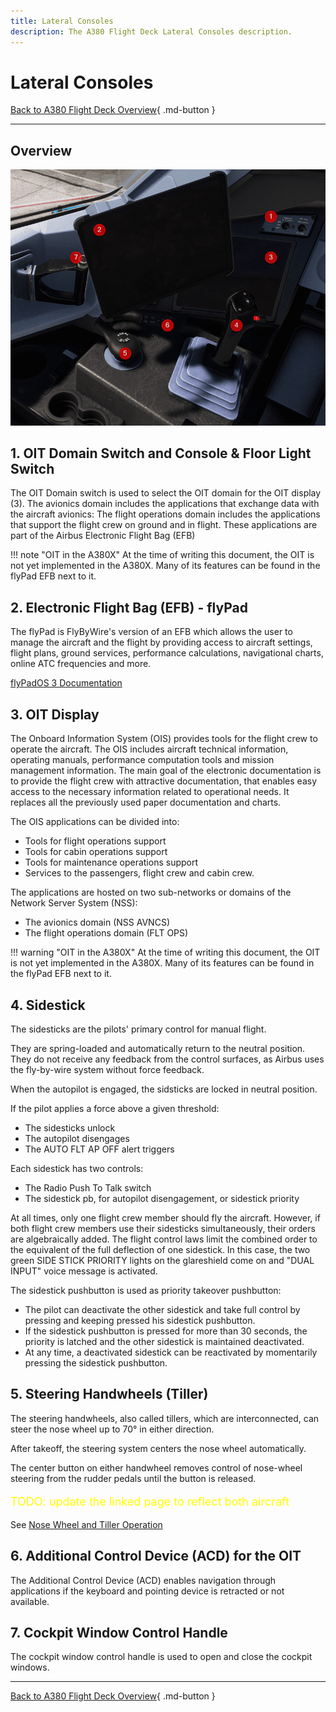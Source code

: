 ```yaml
---
title: Lateral Consoles
description: The A380 Flight Deck Lateral Consoles description.
---
```


# Lateral Consoles

[Back to A380 Flight Deck Overview](../index.md){ .md-button }

---

## Overview

![lateral-console](../../../assets/a380x-briefing/flight-deck/lateral.png)

## 1. OIT Domain Switch and Console & Floor Light Switch

The OIT Domain switch is used to select the OIT domain for the OIT display (3).
The avionics domain includes the applications that exchange data with the aircraft avionics:
The flight operations domain includes the applications that support the flight crew on ground and in flight.
These applications are part of the Airbus Electronic Flight Bag (EFB)

!!! note "OIT in the A380X"
At the time of writing this document, the OIT is not yet implemented in the A380X.
Many of its features can be found in the flyPad EFB next to it.

## 2. Electronic Flight Bag (EFB) - flyPad

The flyPad is FlyByWire's version of an EFB which allows the user to manage the aircraft and the flight by providing
access to aircraft settings, flight plans, ground services, performance calculations, navigational charts, online ATC
frequencies and more.

[flyPadOS 3 Documentation](/aircraft/common/flypados3/)

## 3. OIT Display

The Onboard Information System (OIS) provides tools for the flight crew to operate the aircraft.
The OIS includes aircraft technical information, operating manuals, performance computation tools and mission management
information. The main goal of the electronic documentation is to provide the flight crew with attractive documentation,
that enables easy access to the necessary information related to operational needs.
It replaces all the previously used paper documentation and charts.

The OIS applications can be divided into:

- Tools for flight operations support
- Tools for cabin operations support
- Tools for maintenance operations support
- Services to the passengers, flight crew and cabin crew.

The applications are hosted on two sub-networks or domains of the Network Server System (NSS):

- The avionics domain (NSS AVNCS)
- The flight operations domain (FLT OPS)

!!! warning "OIT in the A380X"
  At the time of writing this document, the OIT is not yet implemented in the A380X.
  Many of its features can be found in the flyPad EFB next to it.

## 4. Sidestick

The sidesticks are the pilots' primary control for manual flight.

They are spring-loaded and automatically return to the neutral position. They do not receive any feedback from the
control surfaces, as Airbus uses the fly-by-wire system without force feedback.

When the autopilot is engaged, the sidsticks are locked in neutral position.

If the pilot applies a force above a given threshold:

- The sidesticks unlock
- The autopilot disengages
- The AUTO FLT AP OFF alert triggers

Each sidestick has two controls:

- The Radio Push To Talk switch
- The sidestick pb, for autopilot disengagement, or sidestick priority

At all times, only one flight crew member should fly the aircraft. However, if both flight crew members use their
sidesticks simultaneously, their orders are algebraically added. The flight control laws limit the combined order to the
equivalent of the full deflection of one sidestick. In this case, the two green SIDE STICK PRIORITY lights on the
glareshield come on and "DUAL INPUT" voice message is activated.

The sidestick pushbutton is used as priority takeover pushbutton:

- The pilot can deactivate the other sidestick and take full control by pressing and keeping pressed his sidestick
  pushbutton.
- If the sidestick pushbutton is pressed for more than 30 seconds, the priority is latched and the other sidestick is
  maintained deactivated.
- At any time, a deactivated sidestick can be reactivated by momentarily pressing the sidestick pushbutton.

## 5. Steering Handwheels (Tiller)

The steering handwheels, also called tillers, which are interconnected, can steer the nose wheel up to 70° in either
direction.

After takeoff, the steering system centers the nose wheel automatically.

The center button on either handwheel removes control of nose-wheel steering from the rudder pedals until the button is
released.

[//]: # (TODO)
<p style="color:yellow; font-size:18px;">TODO: update the linked page to reflect both aircraft</p> 

See [Nose Wheel and Tiller Operation](../../../../../aircraft/a32nx/feature-guides/nw-tiller.md)

## 6. Additional Control Device (ACD) for the OIT

The Additional Control Device (ACD) enables navigation through applications if the keyboard and pointing device is
retracted or not available.

## 7. Cockpit Window Control Handle

The cockpit window control handle is used to open and close the cockpit windows.

---

[Back to A380 Flight Deck Overview](../index.md){ .md-button }
